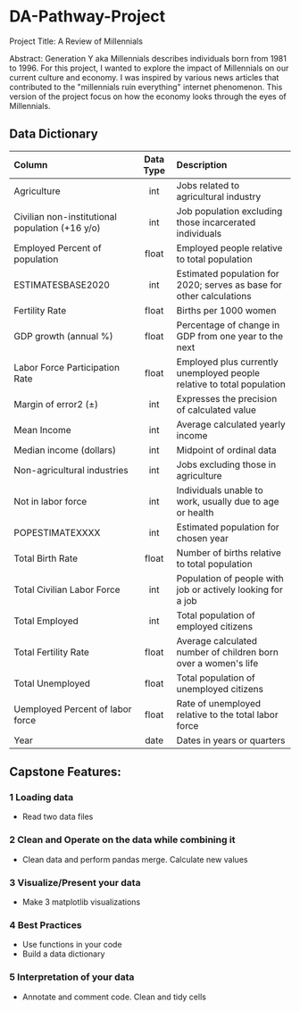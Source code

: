 # DA-Pathway-Project

Project Title:
A Review of Millennials 

Abstract:
Generation Y aka Millennials describes individuals born from 1981 to 1996. For this project, I wanted to explore the impact of Millennials on our current culture and economy. I was inspired by various news articles that contributed to the "millennials ruin everything" internet phenomenon. This version of the project focus on how the economy looks through the eyes of Millennials.

## Data Dictionary

|Column|Data Type|Description|
|:-----|:-------:|:----------|
|Agriculture|int|Jobs related to agricultural industry|
|Civilian non-institutional population (+16 y/o)|int|Job population excluding those incarcerated individuals|
|Employed Percent of population|float|Employed people relative to total population|
|ESTIMATESBASE2020|int|Estimated population for 2020; serves as base for other calculations|
|Fertility Rate|float|Births per 1000 women|
|GDP growth (annual %)|float|Percentage of change in GDP from one year to the next|
|Labor Force Participation Rate|float|Employed plus currently unemployed people relative to total population|
|Margin of error2 (±)|int|Expresses the precision of calculated value|
|Mean Income|int|Average calculated yearly income|
|Median income (dollars)|int|Midpoint of ordinal data|
|Non-agricultural industries|int|Jobs excluding those in agriculture|
|Not in labor force|int|Individuals unable to work, usually due to age or health|
|POPESTIMATEXXXX|int|Estimated population for chosen year|
|Total Birth Rate |float|Number of births relative to total population|
|Total Civilian Labor Force|int|Population of people with job or actively looking for a job|
|Total Employed|int|Total population of employed citizens|
|Total Fertility Rate|float|Average calculated number of children born over a women's life |
|Total Unemployed|float|Total population of unemployed citizens|
|Uemployed Percent of labor force|float|Rate of unemployed relative to the total labor force|
|Year|date|Dates in years or quarters|

## Capstone Features:

### 1 Loading data
  - Read two data files
### 2 Clean and Operate on the data while combining it
  - Clean data and perform pandas merge. Calculate new values
### 3 Visualize/Present your data
  - Make 3 matplotlib visualizations 
### 4 Best Practices
  - Use functions in your code
  - Build a data dictionary
### 5 Interpretation of your data
  - Annotate and comment code. Clean and tidy cells

